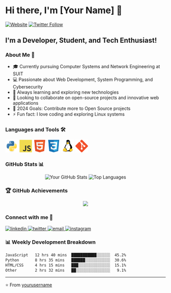 # Hi there, I'm [Your Name] 👋

[![Website](https://img.shields.io/website?label=Portfolio&style=for-the-badge&url=https://your-website.com)](https://your-website.com)
[![Twitter Follow](https://img.shields.io/twitter/follow/yourusername?color=1DA1F2&logo=twitter&style=for-the-badge)](https://twitter.com/intent/follow?screen_name=yourusername)

## I'm a Developer, Student, and Tech Enthusiast!

### About Me 🚀
- 🎓 Currently pursuing Computer Systems and Network Engineering at SUIT
- 💻 Passionate about Web Development, System Programming, and Cybersecurity
- 🌱 Always learning and exploring new technologies
- 👯 Looking to collaborate on open-source projects and innovative web applications
- 🥅 2024 Goals: Contribute more to Open Source projects
- ⚡ Fun fact: I love coding and exploring Linux systems

### Languages and Tools 🛠

<div align="left">
  <img src="https://raw.githubusercontent.com/devicons/devicon/master/icons/python/python-original.svg" alt="python" width="40" height="40"/>
  <img src="https://raw.githubusercontent.com/devicons/devicon/master/icons/javascript/javascript-original.svg" alt="javascript" width="40" height="40"/>
  <img src="https://raw.githubusercontent.com/devicons/devicon/master/icons/html5/html5-original.svg" alt="html5" width="40" height="40"/>
  <img src="https://raw.githubusercontent.com/devicons/devicon/master/icons/css3/css3-original.svg" alt="css3" width="40" height="40"/>
  <img src="https://raw.githubusercontent.com/devicons/devicon/master/icons/linux/linux-original.svg" alt="linux" width="40" height="40"/>
  <img src="https://raw.githubusercontent.com/devicons/devicon/master/icons/git/git-original.svg" alt="git" width="40" height="40"/>
</div>

### GitHub Stats 📊

<div align="center">
  <img alt="Your GitHub Stats" src="https://github-readme-stats.vercel.app/api?username=yourusername&show_icons=true&theme=radical&hide_border=true"/>
  <img alt="Top Languages" src="https://github-readme-stats.vercel.app/api/top-langs/?username=yourusername&layout=compact&theme=radical&hide_border=true"/>
</div>

### 🏆 GitHub Achievements
<p align="center">
  <img src="https://github-profile-trophy.vercel.app/?username=yourusername&theme=radical&no-frame=true&row=1&&margin-w=20&no-bg=true"/>
</p>

### Connect with me 🤝
<p align="left">
  <a href="https://linkedin.com/in/yourusername" target="_blank">
    <img src="https://img.shields.io/badge/LinkedIn-0077B5?style=for-the-badge&logo=linkedin&logoColor=white" alt="linkedin"/>
  </a>
  <a href="https://twitter.com/yourusername" target="_blank">
    <img src="https://img.shields.io/badge/Twitter-1DA1F2?style=for-the-badge&logo=twitter&logoColor=white" alt="twitter"/>
  </a>
  <a href="mailto:your.email@example.com">
    <img src="https://img.shields.io/badge/Email-D14836?style=for-the-badge&logo=gmail&logoColor=white" alt="email"/>
  </a>
  <a href="https://instagram.com/yourusername" target="_blank">
    <img src="https://img.shields.io/badge/Instagram-E4405F?style=for-the-badge&logo=instagram&logoColor=white" alt="instagram"/>
  </a>
</p>

### 📊 Weekly Development Breakdown
```text
JavaScript   12 hrs 40 mins  ███████████░░░░░░  45.2%
Python       8 hrs 35 mins   ██████░░░░░░░░░░░  30.6%
HTML/CSS     4 hrs 15 mins   ███░░░░░░░░░░░░░░  15.1%
Other        2 hrs 32 mins   ██░░░░░░░░░░░░░░░   9.1%
```

---
⭐️ From [yourusername](https://github.com/yourusername)
